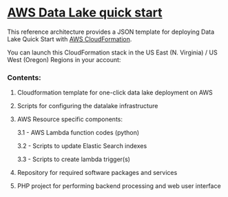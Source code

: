 
# [AWS Data Lake quick start](https://console.aws.amazon.com/cloudformation/home?region=us-west-2#/stacks/new?stackName=CWDLQuickstart&templateURL=https://s3-us-west-2.amazonaws.com/aws-cloudwick-susheel/datalake-quickstart/CloudFormation.json)

This reference architecture provides a JSON template for deploying Data Lake Quick Start with [AWS CloudFormation](https://aws.amazon.com/cloudformation/).

You can launch this CloudFormation stack in the US East (N. Virginia) / US West (Oregon) Regions in your account:

### Contents:
1. Cloudformation template for one-click data lake deployment on AWS
2. Scripts for configuring the datalake infrastructure
3. AWS Resource specific components:

    3.1 - AWS Lambda function codes (python)

    3.2 - Scripts to update Elastic Search indexes
	
	3.3 - Scripts to create lambda trigger(s)

4. Repository for required software packages and services
5. PHP project for performing backend processing and web user interface